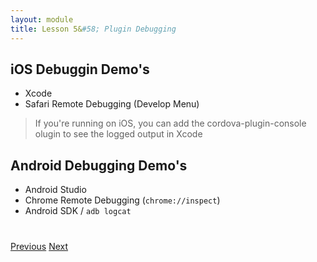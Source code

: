 ```yaml
---
layout: module
title: Lesson 5&#58; Plugin Debugging
---
```

<!--_approximate duration : 5 minutes_-->

## iOS Debuggin Demo's
- Xcode
- Safari Remote Debugging (Develop Menu)

>If you're running on iOS, you can add the cordova-plugin-console olugin to see the logged output in Xcode

## Android Debugging Demo's
- Android Studio
- Chrome Remote Debugging (`chrome://inspect`)
- Android SDK / `adb logcat`


<div class="row" style="margin-top:40px;">
<div class="col-sm-12">
<a href="lesson4.html" class="btn btn-default"><i class="glyphicon glyphicon-chevron-left"></i> Previous</a>
<a href="lesson6.html" class="btn btn-default pull-right">Next <i class="glyphicon
glyphicon-chevron-right"></i></a>
</div>
</div>
